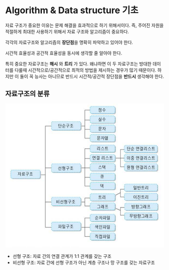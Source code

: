 # Algorithm & Data structure 기초

자료 구조가 중요한 이유는 문제 해결을 효과적으로 하기 위해서이다. 즉, 주어진 자원을 적절하게 최대한 사용하기 위해서 자료 구조와 알고리즘이 중요하다.

각각의 자료구조와 알고리즘의 **장단점**을 명확히 파악하고 있어야 한다.

시간적 효율성과 공간적 효율성을 동시에 생각할 줄 알아야 한다.

특히 중요한 자료구조는 **해시** 와 **트리** 가 있다. 왜냐하면 이 두 자료구조는 방대한 데이터를 다룰때 시간적으로/공간적으로 최적의 방법을 제시하는 경우가 많기 때문이다. 하지만 이 둘이 꼭 능사는 아니므로 반드시 시간적/공간적 장단점을 **반드시** 생각해야 한다.

## 자료구조의 분류

![category of datastructrue](./assets/category_of_datastructure.jpg)

- 선형 구조: 자료 간의 연결 관계가 1:1 관계를 갖는 구조
- 비선형 구조: 자료 간에 선형 구조가 아닌 계층 구조나 망 구조를 갖는 자료구조
